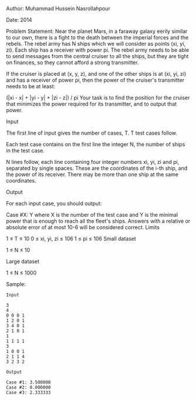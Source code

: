 Author: Muhammad Hussein Nasrollahpour

Date: 2014

Problem Statement: Near the planet Mars, in a faraway galaxy eerily similar to our own, there is a fight to the death between the imperial forces and the rebels. The rebel army has N ships which we will consider as points (xi, yi, zi). Each ship has a receiver with power pi. The rebel army needs to be able to send messages from the central cruiser to all the ships, but they are tight on finances, so they cannot afford a strong transmitter.

If the cruiser is placed at (x, y, z), and one of the other ships is at (xi, yi, zi) and has a receiver of power pi, then the power of the cruiser's transmitter needs to be at least:

(|xi - x| + |yi - y| + |zi - z|) / pi
Your task is to find the position for the cruiser that minimizes the power required for its transmitter, and to output that power.

Input

The first line of input gives the number of cases, T. T test cases follow.

Each test case contains on the first line the integer N, the number of ships in the test case.

N lines follow, each line containing four integer numbers xi, yi, zi and pi, separated by single spaces. These are the coordinates of the i-th ship, and the power of its receiver. There may be more than one ship at the same coordinates.

Output

For each input case, you should output:

Case #X: Y
where X is the number of the test case and Y is the minimal power that is enough to reach all the fleet's ships. Answers with a relative or absolute error of at most 10-6 will be considered correct.
Limits

1 ≤ T ≤ 10
0 ≤ xi, yi, zi ≤ 106
1 ≤ pi ≤ 106
Small dataset

1 ≤ N ≤ 10

Large dataset

1 ≤ N ≤ 1000

Sample:

	Input  
 
	3
	4
	0 0 0 1
	1 2 0 1
	3 4 0 1
	2 1 0 1
	1
	1 1 1 1
	3
	1 0 0 1
	2 1 1 4
	3 2 3 2

	Output

	Case #1: 3.500000
	Case #2: 0.000000
	Case #3: 2.333333

